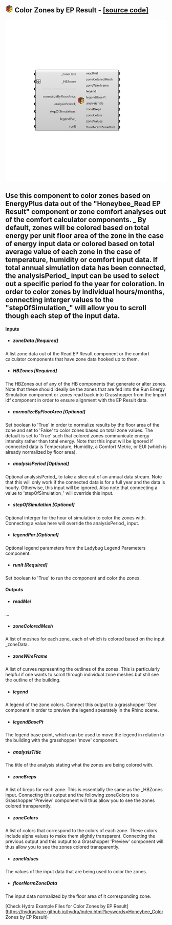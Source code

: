 ## ![](../../images/icons/Color_Zones_by_EP_Result.png) Color Zones by EP Result - [[source code]](https://github.com/mostaphaRoudsari/honeybee/tree/master/src/Honeybee_Color%20Zones%20by%20EP%20Result.py)

![](../../images/components/Color_Zones_by_EP_Result.png)

Use this component to color zones based on EnergyPlus data out of the "Honeybee_Read EP Result" component or zone comfort analyses out of the comfort calculator components.
 _
 By default, zones will be colored based on total energy per unit floor area of the zone in the case of energy input data or colored based on total average value of each zone in the case of temperature, humidity or comfort input data.
 If total annual simulation data has been connected, the analysisPeriod_ input can be used to select out a specific period fo the year for coloration.
 In order to color zones by individual hours/months, connecting interger values to the "stepOfSimulation_" will allow you to scroll though each step of the input data.
 -
 

#### Inputs
* ##### zoneData [Required]
A list zone data out of the Read EP Result component or the comfort calculator components that have zone data hooked up to them.
* ##### HBZones [Required]
The HBZones out of any of the HB components that generate or alter zones.  Note that these should ideally be the zones that are fed into the Run Energy Simulation component or zones read back into Grasshopper from the Import idf component in order to ensure alignment with the EP Result data.
* ##### normalizeByFloorArea [Optional]
Set boolean to 'True' in order to normalize results by the floor area of the zone and set to 'False' to color zones based on total zone values.  The default is set to 'True' such that colored zones communicate energy intensity rather than total energy.  Note that this input will be ignored if connected data is Temperature, Humidity, a Comfort Metric, or EUI (which is already normalized by floor area).
* ##### analysisPeriod [Optional]
Optional analysisPeriod_ to take a slice out of an annual data stream.  Note that this will only work if the connected data is for a full year and the data is hourly.  Otherwise, this input will be ignored. Also note that connecting a value to 'stepOfSimulation_' will override this input.
* ##### stepOfSimulation [Optional]
Optional interger for the hour of simulation to color the zones with.  Connecting a value here will override the analysisPeriod_ input.
* ##### legendPar [Optional]
Optional legend parameters from the Ladybug Legend Parameters component.
* ##### runIt [Required]
Set boolean to 'True' to run the component and color the zones.

#### Outputs
* ##### readMe!
...
* ##### zoneColoredMesh
A list of meshes for each zone, each of which is colored based on the input _zoneData.
* ##### zoneWireFrame
A list of curves representing the outlines of the zones.  This is particularly helpful if one wants to scroll through individual zone meshes but still see the outline of the building.
* ##### legend
A legend of the zone colors. Connect this output to a grasshopper 'Geo' component in order to preview the legend spearately in the Rhino scene.
* ##### legendBasePt
The legend base point, which can be used to move the legend in relation to the building with the grasshopper 'move' component.
* ##### analysisTitle
The title of the analysis stating what the zones are being colored with.
* ##### zoneBreps
A list of breps for each zone. This is essentially the same as the _HBZones input. Connecting this output and the following zoneColors to a Grasshopper 'Preview' component will thus allow you to see the zones colored transparently.
* ##### zoneColors
A list of colors that correspond to the colors of each zone.  These colors include alpha values to make them slightly transparent.  Connecting the previous output and this output to a Grasshopper 'Preview' component will thus allow you to see the zones colored transparently.
* ##### zoneValues
The values of the input data that are being used to color the zones.
* ##### floorNormZoneData
The input data normalized by the floor area of it corresponding zone.


[Check Hydra Example Files for Color Zones by EP Result](https://hydrashare.github.io/hydra/index.html?keywords=Honeybee_Color Zones by EP Result)